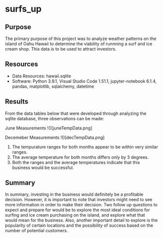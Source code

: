 # surfs_up

## Purpose

The primary purpose of this project was to analyze weather patterns on the island of Oahu Hawaii to determine the viability of runnning a surf and ice cream shop. This data is to be used to attract investors.

## Resources

- Data Resources: hawaii.sqlite
- Software: Python 3.9.1, Visual Studio Code 1.51.1, jupyter-notebook 6.1.4, pandas, matplotlib, sqlalchemy, datetime

## Results

From the data tables below that were developed through analyzing the sqlite database, three observations can be made:

June Measurements
!()[juneTempData.png]

Decemeber Measurements
!()[decTempData.png]

1. The tempurature ranges for both months appear to be within very similar ranges.
2. The average temperature for both months differs only by 3 degrees.
3. Both the ranges and the average temperatures indicate that this business would be successful.

## Summary

In summary, investing in the business would definitely be a profitable decision. However, it is important to note that investors might need to see more information in order to make their decision. Two follow up questions to expect and prepare for would be to explore the most ideal conditions for surfing and ice cream purchasing on the island, and explore what that would mean for the business. Also, another important detail to explore is the popularity of certain locations and the possibility of success based on the number of potential customers.